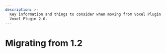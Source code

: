 ```yaml
---
description: >-
  Key information and things to consider when moving from Voxel Plugin 1.2 to
  Voxel Plugin 2.0.
---
```


# Migrating from 1.2

